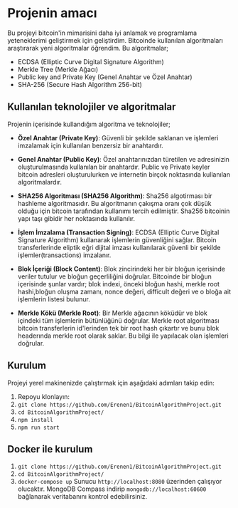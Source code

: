 # Projenin amacı

Bu projeyi bitcoin'in mimarisini daha iyi anlamak ve programlama yeteneklerimi geliştirmek için geliştirdim. 
Bitcoinde kullanılan algoritmaları araştırarak yeni algoritmalar öğrendim. Bu algoritmalar;
- ECDSA (Elliptic Curve Digital Signature Algorithm)
- Merkle Tree (Merkle Ağacı)
- Public key and Private Key (Genel Anahtar ve Özel Anahtar)
- SHA-256 (Secure Hash Algorithm 256-bit)

## Kullanılan teknolojiler ve algoritmalar
  Projenin içerisinde kullandığım algoritma ve teknolojiler;
  
- **Özel Anahtar (Private Key)**: Güvenli bir şekilde saklanan ve işlemleri imzalamak için kullanılan benzersiz bir anahtardır. 
- **Genel Anahtar (Public Key)**: Özel anahtarınızdan türetilen ve adresinizin oluşturulmasında kullanılan bir anahtardır.
  Public ve Private keyler bitcoin adresleri oluşturulurken ve internetin birçok noktasında kullanılan algoritmalardır.
  
- **SHA256 Algoritması (SHA256 Algorithm)**: Sha256 algotirması bir hashleme algoritmasıdır. Bu algoritmanın çakışma oranı çok düşük olduğu için bitcoin tarafından kullanımı tercih edilmiştir.
  Sha256 bitcoinin yapı taşı gibidir her noktasında kullanılır.
  
- **İşlem İmzalama (Transaction Signing)**: ECDSA (Elliptic Curve Digital Signature Algorithm) kullanarak işlemlerin güvenliğini sağlar.
  Bitcoin transferlerinde eliptik eğri dijital imzası kullanılarak güvenli bir şekilde işlemler(transactions) imzalanır.
  
- **Blok İçeriği (Block Content)**: Blok zincirindeki her bir bloğun içerisinde veriler tutulur ve bloğun geçerliliğini doğrular.
  Bitcoinde bir bloğun içerisinde şunlar vardır;
    blok indexi, önceki bloğun hashi, merkle root hashi,bloğun oluşma zamanı, nonce değeri, difficult değeri ve o bloğa ait işlemlerin listesi bulunur.
   
- **Merkle Kökü (Merkle Root)**: Bir Merkle ağacının köküdür ve blok içindeki tüm işlemlerin bütünlüğünü doğrular.
  Merkle root algoritması bitcoin transferlerin id'lerinden tek bir root hash çıkartır ve bunu blok headerında merkle root olarak saklar. Bu bilgi ile yapılacak olan işlemleri doğrular.

## Kurulum

Projeyi yerel makinenizde çalıştırmak için aşağıdaki adımları takip edin:

1. Repoyu klonlayın:
2. ``git clone https://github.com/Erenen1/BitcoinAlgorithmProject.git``
3. ``cd BitcoinAlgorithmProject/``
4. ``npm install``
5. ``npm run start``

## Docker ile kurulum
1. ``git clone https://github.com/Erenen1/BitcoinAlgorithmProject.git``
2. ``cd BitcoinAlgorithmProject/``
3. ``docker-compose up``
Sunucu ``http://localhost:8080`` üzerinden çalışıyor olucaktır.
MongoDB Compass indirip ``mongodb://localhost:60600`` bağlanarak veritabanını kontrol edebilirsiniz.



